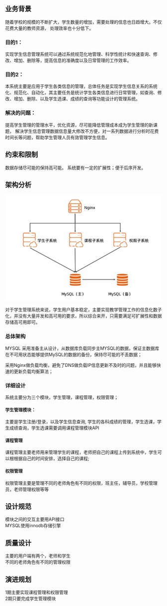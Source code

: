 ## 业务背景
随着学校的规模的不断扩大，学生数量的增加，需要处理的信息也日趋增大。不仅花费大量的教师资源， 处理效率也十分低下。 
### 目的1：
实现学生信息管理系统可以通过系统规范化地管理、科学性统计和快速查询、修改、增加、删除等，提高信息的准确度以及日常管理的工作效率。 
### 目的2：
本系统主要是应用于学生各类信息的管理，总体任务是实现学生信息关系的系统化、规范化、自动化，其主要任务是统计学生各类信息进行日常管理，如查询、修改、增加、删除、以及学生选课、成绩的查询等功能设计的管理系统。

### 解决的问题：
提高学生管理的管理水平，优化资源，尽可能降低管理成本成为学生管理的新课题， 解决学生信息管理数据信息量大修改不方便，对一系列数据进行分析时花费时间长等问题，帮助学生管理人员有效管理学生信息。
## 约束和限制
数据存储尽可能的保持高可能。
系统要有一定的扩展性；便于后序开发。

## 架构分析

![image](https://github.com/yanlongLv/jike002/blob/master/003/jiagousheji.png)

对于学生管理系统来说，学生用户基本稳定，主要实现教学管理工作的信息化数子化，并没有大量并发和高可用的要求，所以综合来开，只需要满足可扩展性和数据存储高可用即可。

### 总体架构

MYSQL 采用准备主从设计，从数据库负载同步主MYSQL的数据，保证主数据库在不可用状态能够提供MySQL的数据的备份，保持尽可能的不丢数据；

采用Nginx做负载均衡，避免了DNS做负载IP信息更新不及时的问题，并且能够快速的更新负载均衡算法；

### 详细设计
系统主要分为三个模块，学生管理，课程管理，权限管理；

#### 学生管理模块：

主要是学生注册/登录，以及学生信息查询, 学生的各科成绩的管理，学生选课，学生成绩查询，学生选课需要调用课程管理模块API

#### 课程管理 

课程管理主要老师用来管理学生的课程，老师把自己的课程上传到系统中，学生可以根根据自己的时间安排，选择自己的课程;

#### 权限管理

权限管理主要是管理不同的老师角色有不同的权限，班主任，辅导员，学校管理员，老师管理权限等等

## 设计规范

模块之间的交互主要用API接口  
MYSQL使用innodb存储引擎  

## 质量设计

主要的用户端有两个，老师和学生  
不同的老师角色有不同的管理权限

## 演进规划
1期主要实现课程管理和权限管理  
2期只要完成学生管理模块

